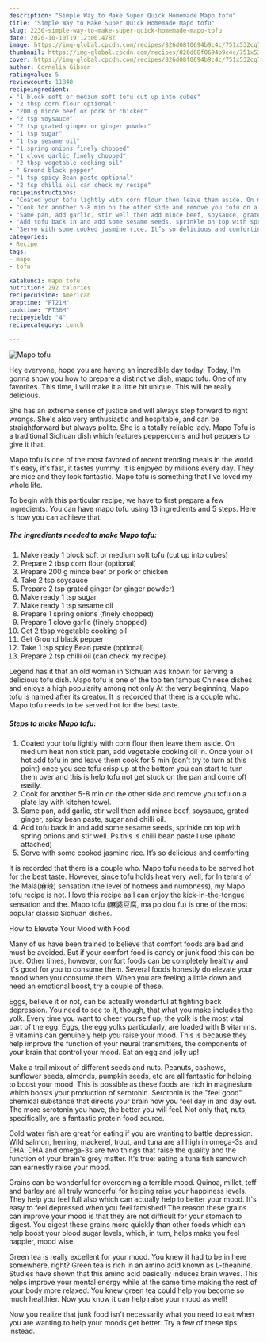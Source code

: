 ```yaml
---
description: "Simple Way to Make Super Quick Homemade Mapo tofu"
title: "Simple Way to Make Super Quick Homemade Mapo tofu"
slug: 2230-simple-way-to-make-super-quick-homemade-mapo-tofu
date: 2020-10-10T19:12:00.478Z
image: https://img-global.cpcdn.com/recipes/826d08f0694b9c4c/751x532cq70/mapo-tofu-recipe-main-photo.jpg
thumbnail: https://img-global.cpcdn.com/recipes/826d08f0694b9c4c/751x532cq70/mapo-tofu-recipe-main-photo.jpg
cover: https://img-global.cpcdn.com/recipes/826d08f0694b9c4c/751x532cq70/mapo-tofu-recipe-main-photo.jpg
author: Cornelia Gibson
ratingvalue: 5
reviewcount: 11848
recipeingredient:
- "1 block soft or medium soft tofu cut up into cubes"
- "2 tbsp corn flour optional"
- "200 g mince beef or pork or chicken"
- "2 tsp soysauce"
- "2 tsp grated ginger or ginger powder"
- "1 tsp sugar"
- "1 tsp sesame oil"
- "1 spring onions finely chopped"
- "1 clove garlic finely chopped"
- "2 tbsp vegetable cooking oil"
- " Ground black pepper"
- "1 tsp spicy Bean paste optional"
- "2 tsp chilli oil can check my recipe"
recipeinstructions:
- "Coated your tofu lightly with corn flour then leave them aside. On medium heat non stick pan, add vegetable cooking oil in. Once your oil hot add tofu in and leave them cook for 5 min (don’t try to turn at this point) once you see tofu crisp up at the bottom you can start to turn them over and this is help tofu not get stuck on the pan and come off easily."
- "Cook for another 5-8 min on the other side and remove you tofu on a plate lay with kitchen towel."
- "Same pan, add garlic, stir well then add mince beef, soysauce, grated ginger, spicy bean paste, sugar and chilli oil."
- "Add tofu back in and add some sesame seeds, sprinkle on top with spring onions and stir well. Ps.this is chilli bean paste I use (photo attached)"
- "Serve with some cooked jasmine rice. It’s so delicious and comforting."
categories:
- Recipe
tags:
- mapo
- tofu

katakunci: mapo tofu 
nutrition: 292 calories
recipecuisine: American
preptime: "PT21M"
cooktime: "PT36M"
recipeyield: "4"
recipecategory: Lunch

---
```



![Mapo tofu](https://img-global.cpcdn.com/recipes/826d08f0694b9c4c/751x532cq70/mapo-tofu-recipe-main-photo.jpg)

Hey everyone, hope you are having an incredible day today. Today, I'm gonna show you how to prepare a distinctive dish, mapo tofu. One of my favorites. This time, I will make it a little bit unique. This will be really delicious.

She has an extreme sense of justice and will always step forward to right wrongs. She&#39;s also very enthusiastic and hospitable, and can be straightforward but always polite. She is a totally reliable lady. Mapo Tofu is a traditional Sichuan dish which features peppercorns and hot peppers to give it that.

Mapo tofu is one of the most favored of recent trending meals in the world. It's easy, it's fast, it tastes yummy. It is enjoyed by millions every day. They are nice and they look fantastic. Mapo tofu is something that I've loved my whole life.


To begin with this particular recipe, we have to first prepare a few ingredients. You can have mapo tofu using 13 ingredients and 5 steps. Here is how you can achieve that.

<!--inarticleads1-->

##### The ingredients needed to make Mapo tofu:

1. Make ready 1 block soft or medium soft tofu (cut up into cubes)
1. Prepare 2 tbsp corn flour (optional)
1. Prepare 200 g mince beef or pork or chicken
1. Take 2 tsp soysauce
1. Prepare 2 tsp grated ginger (or ginger powder)
1. Make ready 1 tsp sugar
1. Make ready 1 tsp sesame oil
1. Prepare 1 spring onions (finely chopped)
1. Prepare 1 clove garlic (finely chopped)
1. Get 2 tbsp vegetable cooking oil
1. Get  Ground black pepper
1. Take 1 tsp spicy Bean paste (optional)
1. Prepare 2 tsp chilli oil (can check my recipe)


Legend has it that an old woman in Sichuan was known for serving a delicious tofu dish. Mapo tofu is one of the top ten famous Chinese dishes and enjoys a high popularity among not only At the very beginning, Mapo tofu is named after its creator. It is recorded that there is a couple who. Mapo tofu needs to be served hot for the best taste. 

<!--inarticleads2-->

##### Steps to make Mapo tofu:

1. Coated your tofu lightly with corn flour then leave them aside. On medium heat non stick pan, add vegetable cooking oil in. Once your oil hot add tofu in and leave them cook for 5 min (don’t try to turn at this point) once you see tofu crisp up at the bottom you can start to turn them over and this is help tofu not get stuck on the pan and come off easily.
1. Cook for another 5-8 min on the other side and remove you tofu on a plate lay with kitchen towel.
1. Same pan, add garlic, stir well then add mince beef, soysauce, grated ginger, spicy bean paste, sugar and chilli oil.
1. Add tofu back in and add some sesame seeds, sprinkle on top with spring onions and stir well. Ps.this is chilli bean paste I use (photo attached)
1. Serve with some cooked jasmine rice. It’s so delicious and comforting.


It is recorded that there is a couple who. Mapo tofu needs to be served hot for the best taste. However, since tofu holds heat very well, for In terms of the Mala(麻辣) sensation (the level of hotness and numbness), my Mapo tofu recipe is not. I love this recipe as I can enjoy the kick-in-the-tongue sensation and the. Mapo tofu (麻婆豆腐, ma po dou fu) is one of the most popular classic Sichuan dishes. 

How to Elevate Your Mood with Food


Many of us have been trained to believe that comfort foods are bad and must be avoided. But if your comfort food is candy or junk food this can be true. Other times, however, comfort foods can be completely healthy and it's good for you to consume them. Several foods honestly do elevate your mood when you consume them. When you are feeling a little down and need an emotional boost, try a couple of these.

Eggs, believe it or not, can be actually wonderful at fighting back depression. You need to see to it, though, that what you make includes the yolk. Every time you want to cheer yourself up, the yolk is the most vital part of the egg. Eggs, the egg yolks particularly, are loaded with B vitamins. B vitamins can genuinely help you raise your mood. This is because they help improve the function of your neural transmitters, the components of your brain that control your mood. Eat an egg and jolly up!

Make a trail mixout of different seeds and nuts. Peanuts, cashews, sunflower seeds, almonds, pumpkin seeds, etc are all fantastic for helping to boost your mood. This is possible as these foods are rich in magnesium which boosts your production of serotonin. Serotonin is the "feel good" chemical substance that directs your brain how you feel day in and day out. The more serotonin you have, the better you will feel. Not only that, nuts, specifically, are a fantastic protein food source.

Cold water fish are great for eating if you are wanting to battle depression. Wild salmon, herring, mackerel, trout, and tuna are all high in omega-3s and DHA. DHA and omega-3s are two things that raise the quality and the function of your brain's grey matter. It's true: eating a tuna fish sandwich can earnestly raise your mood. 

Grains can be wonderful for overcoming a terrible mood. Quinoa, millet, teff and barley are all truly wonderful for helping raise your happiness levels. They help you feel full also which can actually help to better your mood. It's easy to feel depressed when you feel famished! The reason these grains can improve your mood is that they are not difficult for your stomach to digest. You digest these grains more quickly than other foods which can help boost your blood sugar levels, which, in turn, helps make you feel happier, mood wise.

Green tea is really excellent for your mood. You knew it had to be in here somewhere, right? Green tea is rich in an amino acid known as L-theanine. Studies have shown that this amino acid basically induces brain waves. This helps improve your mental energy while at the same time making the rest of your body more relaxed. You knew green tea could help you become so much healthier. Now you know it can help raise your mood as well!

Now you realize that junk food isn't necessarily what you need to eat when you are wanting to help your moods get better. Try  a few  of  these  tips  instead.

